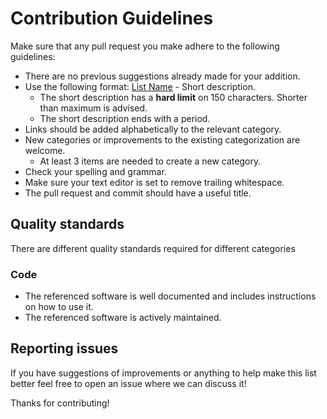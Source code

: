 # Contribution Guidelines

Make sure that any pull request you make adhere to the following guidelines:

- There are no previous suggestions already made for your addition.
- Use the following format: [List Name](link) - Short description.
  - The short description has a **hard limit** on 150 characters. Shorter than maximum is advised.
  - The short description ends with a period.
- Links should be added alphabetically to the relevant category.
- New categories or improvements to the existing categorization are welcome.
  - At least 3 items are needed to create a new category.
- Check your spelling and grammar.
- Make sure your text editor is set to remove trailing whitespace.
- The pull request and commit should have a useful title.

## Quality standards

There are different quality standards required for different categories

### Code

- The referenced software is well documented and includes instructions on how to use it.
- The referenced software is actively maintained.

## Reporting issues

If you have suggestions of improvements or anything to help make this list better feel free to open an issue where we can discuss it!

Thanks for contributing!

